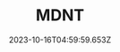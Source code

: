 ---
templateKey: cam-sub-page
thumbnail: /img/cam/mdnt/PXLA04.jpg
thumbnails:
  - image: /img/cam/mdnt/PXLA01.jpg
  - image: /img/cam/mdnt/PXLA02.jpg
  - image: /img/cam/mdnt/PXLA03.jpg
  - image: /img/cam/mdnt/PXLA04.jpg
date: 2023-10-16T04:59:59.653Z
title: MDNT 
description: "Mountains o.o"
---